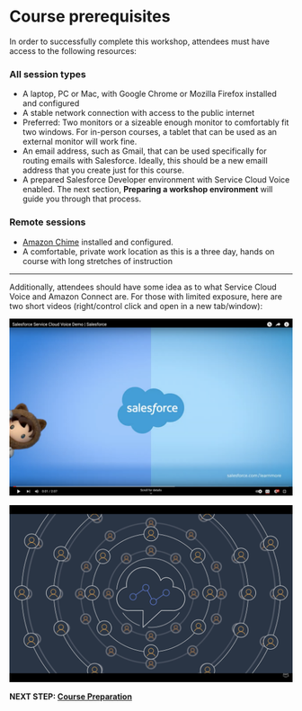 # Course prerequisites
In order to successfully complete this workshop, attendees must have access to the following resources:

### All session types
*  A laptop, PC or Mac, with Google Chrome or Mozilla Firefox installed and configured
*  A stable network connection with access to the public internet
*  Preferred: Two monitors or a sizeable enough monitor to comfortably fit two windows. For in-person courses, a tablet that can be used as an external monitor will work fine.
*  An email address, such as Gmail, that can be used specifically for routing emails with Salesforce. Ideally, this should be a new emaill address that you create just for this course.
*  A prepared Salesforce Developer environment with Service Cloud Voice enabled. The next section, **Preparing a workshop environment** will guide you through that process.

### Remote sessions
*  [Amazon Chime](https://aws.amazon.com/chime/download/) installed and configured.
*  A comfortable, private work location as this is a three day, hands on course with long stretches of instruction

---
Additionally, attendees should have some idea as to what Service Cloud Voice and Amazon Connect are. For those with limited exposure, here are two short videos (right/control click and open in a new tab/window):

[![Service Cloud Voice](/static/01/scv_video.png)](https://www.youtube.com/watch?v=uvD97rlK57Q)

[![Amazon Connect](/static/01/connect_video.png)](https://www.youtube.com/watch?v=syF1CEiWAto)

**NEXT STEP: [Course Preparation](prep_index.md)**
